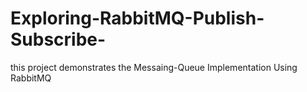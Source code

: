 # Exploring-RabbitMQ-Publish-Subscribe-
this project demonstrates the Messaing-Queue Implementation Using RabbitMQ 
